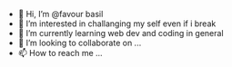 - 👋 Hi, I’m @favour basil
- 👀 I’m interested in challanging my self even if i break 
- 🌱 I’m currently learning web dev and coding in general
- 💞️ I’m looking to collaborate on ...
- 📫 How to reach me ...

<!---
Mamamimo/Mamamimo is a ✨ special ✨ repository because its `README.md` (this file) appears on your GitHub profile.
You can click the Preview link to take a look at your changes.
--->
